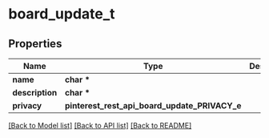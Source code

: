 # board_update_t

## Properties
Name | Type | Description | Notes
------------ | ------------- | ------------- | -------------
**name** | **char \*** |  | [optional] 
**description** | **char \*** |  | [optional] 
**privacy** | **pinterest_rest_api_board_update_PRIVACY_e** |  | [optional] 

[[Back to Model list]](../README.md#documentation-for-models) [[Back to API list]](../README.md#documentation-for-api-endpoints) [[Back to README]](../README.md)


